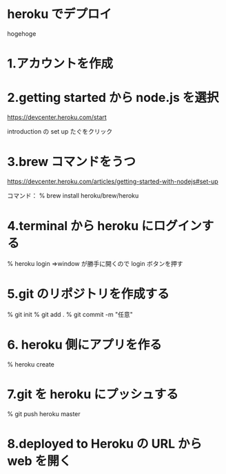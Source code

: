 # heroku でデプロイ

hogehoge

# 1.アカウントを作成

# 2.getting started から node.js を選択

https://devcenter.heroku.com/start

introduction の set up たぐをクリック

# 3.brew コマンドをうつ

https://devcenter.heroku.com/articles/getting-started-with-nodejs#set-up

コマンド：
% brew install heroku/brew/heroku

# 4.terminal から heroku にログインする

% heroku login
=>window が勝手に開くので login ボタンを押す

# 5.git のリポジトリを作成する

% git init
% git add .
% git commit -m "任意"

# 6. heroku 側にアプリを作る

% heroku create

# 7.git を heroku にプッシュする

% git push heroku master

# 8.deployed to Heroku の URL から web を開く
